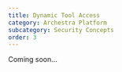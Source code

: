 ```yaml
---
title: Dynamic Tool Access
category: Archestra Platform
subcategory: Security Concepts
order: 3
---
```


Coming soon...
